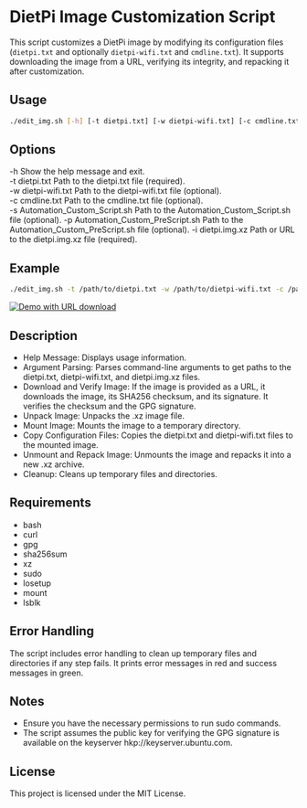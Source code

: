 # DietPi Image Customization Script

This script customizes a DietPi image by modifying its configuration files (`dietpi.txt` and optionally `dietpi-wifi.txt` and `cmdline.txt`). It supports downloading the image from a URL, verifying its integrity, and repacking it after customization.

## Usage

```bash
./edit_img.sh [-h] [-t dietpi.txt] [-w dietpi-wifi.txt] [-c cmdline.txt] [-s Automation_Custom_Script.sh] [-p Automation_Custom_PreScript.sh] [-i dietpi.img.xz]
```

## Options
-h                                  Show the help message and exit.  
-t dietpi.txt                       Path to the dietpi.txt file (required).  
-w dietpi-wifi.txt                  Path to the dietpi-wifi.txt file (optional).  
-c cmdline.txt                      Path to the cmdline.txt file (optional).  
-s Automation_Custom_Script.sh      Path to the Automation_Custom_Script.sh file (optional).
-p Automation_Custom_PreScript.sh   Path to the Automation_Custom_PreScript.sh file (optional).
-i dietpi.img.xz                    Path or URL to the dietpi.img.xz file (required).  

## Example
```bash
./edit_img.sh -t /path/to/dietpi.txt -w /path/to/dietpi-wifi.txt -c /path/to/cmdline.txt -i /path/to/dietpi.img.xz
```

[![Demo with URL download](https://asciinema.org/a/NGIFjNhs4suD1DKgbhgTJmwMD.svg)](https://asciinema.org/a/NGIFjNhs4suD1DKgbhgTJmwMD)

## Description
- Help Message: Displays usage information.
- Argument Parsing: Parses command-line arguments to get paths to the dietpi.txt, dietpi-wifi.txt, and dietpi.img.xz files.
- Download and Verify Image: If the image is provided as a URL, it downloads the image, its SHA256 checksum, and its signature. It verifies the checksum and the GPG signature.
- Unpack Image: Unpacks the .xz image file.
- Mount Image: Mounts the image to a temporary directory.
- Copy Configuration Files: Copies the dietpi.txt and dietpi-wifi.txt files to the mounted image.
- Unmount and Repack Image: Unmounts the image and repacks it into a new .xz archive.
- Cleanup: Cleans up temporary files and directories.

## Requirements
- bash
- curl
- gpg
- sha256sum
- xz
- sudo
- losetup
- mount
- lsblk

## Error Handling
The script includes error handling to clean up temporary files and directories if any step fails. It prints error messages in red and success messages in green.

## Notes
- Ensure you have the necessary permissions to run sudo commands.
- The script assumes the public key for verifying the GPG signature is available on the keyserver hkp://keyserver.ubuntu.com.

## License
This project is licensed under the MIT License. 
